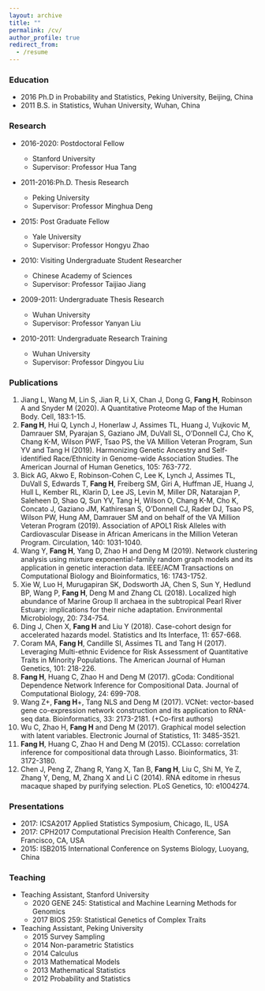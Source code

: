 ```yaml
---
layout: archive
title: ""
permalink: /cv/
author_profile: true
redirect_from:
  - /resume
---
```


### Education
* 2016 Ph.D in Probability and Statistics, Peking University, Beijing, China
* 2011 B.S. in Statistics, Wuhan University, Wuhan, China

### Research
* 2016-2020: Postdoctoral Fellow
  * Stanford University
  * Supervisor: Professor Hua Tang

* 2011-2016:Ph.D. Thesis Research
  * Peking University
  * Supervisor: Professor Minghua Deng

* 2015: Post Graduate Fellow
  * Yale University
  * Supervisor: Professor Hongyu Zhao

* 2010: Visiting Undergraduate Student Researcher
  * Chinese Academy of Sciences
  * Supervisor: Professor Taijiao Jiang

* 2009-2011: Undergraduate Thesis Research
  * Wuhan University
  * Supervisor: Professor Yanyan Liu
  
* 2010-2011: Undergraduate Research Training
  * Wuhan University
  * Supervisor: Professor Dingyou Liu

### Publications
1. Jiang L, Wang M, Lin S, Jian R, Li X, Chan J, Dong G, **Fang H**, Robinson A and Snyder M (2020). A Quantitative Proteome Map of the Human Body. Cell, 183:1-15.
1. **Fang H**, Hui Q, Lynch J, Honerlaw J, Assimes TL, Huang J, Vujkovic M, Damrauer SM, Pyarajan S, Gaziano JM, DuVall SL, O’Donnell CJ, Cho K, Chang K-M, Wilson PWF, Tsao PS, the VA Million Veteran Program, Sun YV and Tang H (2019). Harmonizing Genetic Ancestry and Self-identified Race/Ethnicity in Genome-wide Association Studies. The American Journal of Human Genetics, 105: 763-772.
1. Bick AG, Akwo E, Robinson-Cohen C, Lee K, Lynch J, Assimes TL, DuVall S, Edwards T, **Fang H**, Freiberg SM, Giri A, Huffman JE, Huang J, Hull L, Kember RL, Klarin D, Lee JS, Levin M, Miller DR, Natarajan P, Saleheen D, Shao Q, Sun YV, Tang H, Wilson O, Chang K-M, Cho K, Concato J, Gaziano JM, Kathiresan S, O’Donnell CJ, Rader DJ, Tsao PS, Wilson PW, Hung AM, Damrauer SM and on behalf of the VA Million Veteran Program (2019). Association of APOL1 Risk Alleles with Cardiovascular Disease in African Americans in the Million Veteran Program. Circulation, 140: 1031-1040.
1. Wang Y, **Fang H**, Yang D, Zhao H and Deng M (2019). Network clustering analysis using mixture exponential-family random graph models and its application in genetic interaction data. IEEE/ACM Transactions on Computational Biology and Bioinformatics, 16: 1743-1752.
1. Xie W, Luo H, Murugapiran SK, Dodsworth JA, Chen S, Sun Y, Hedlund BP, Wang P, **Fang H**, Deng M and Zhang CL (2018). Localized high abundance of Marine Group II archaea in the subtropical Pearl River Estuary: implications for their niche adaptation. Environmental Microbiology, 20: 734-754.
1. Ding J, Chen X, **Fang H** and Liu Y (2018). Case-cohort design for accelerated hazards model. Statistics and Its Interface, 11: 657-668.
1. Coram MA, **Fang H**, Candille SI, Assimes TL and Tang H (2017). Leveraging Multi-ethnic Evidence for Risk Assessment of Quantitative Traits in Minority Populations. The American Journal of Human Genetics, 101: 218-226.
1. **Fang H**, Huang C, Zhao H and Deng M (2017). gCoda: Conditional Dependence Network Inference for Compositional Data. Journal of Computational Biology, 24: 699-708.
1. Wang Z+, **Fang H**+, Tang NLS and Deng M (2017). VCNet: vector-based gene co-expression network construction and its application to RNA-seq data. Bioinformatics, 33: 2173-2181. (+Co-first authors)
1. Wu C, Zhao H, **Fang H** and Deng M (2017). Graphical model selection with latent variables. Electronic Journal of Statistics, 11: 3485-3521.
1. **Fang H**, Huang C, Zhao H and Deng M (2015). CCLasso: correlation inference for compositional data through Lasso. Bioinformatics, 31: 3172-3180.
1. Chen J, Peng Z, Zhang R, Yang X, Tan B, **Fang H**, Liu C, Shi M, Ye Z, Zhang Y, Deng, M, Zhang X and Li C (2014). RNA editome in rhesus macaque shaped by purifying selection. PLoS Genetics, 10: e1004274.

### Presentations
* 2017: ICSA2017 Applied Statistics Symposium, Chicago, IL, USA
* 2017: CPH2017 Computational Precision Health Conference, San Francisco, CA, USA
* 2015: ISB2015 International Conference on Systems Biology, Luoyang, China

### Teaching
* Teaching Assistant, Stanford University
  * 2020 GENE 245: Statistical and Machine Learning Methods for Genomics
  * 2017 BIOS 259: Statistical Genetics of Complex Traits
* Teaching Assistant, Peking University
  * 2015 Survey Sampling
  * 2014 Non-parametric Statistics
  * 2014 Calculus
  * 2013 Mathematical Models
  * 2013 Mathematical Statistics
  * 2012 Probability and Statistics
